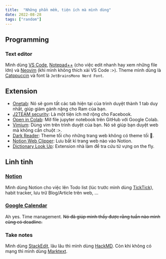 ```yaml
---
title:  "Những phần mềm, tiện ích mà mình dùng"
date: 2022-08-28
tags: ["random"]
---
```


## Programming
### Text editor
Mình dùng [VS Code](https://code.visualstudio.com/), [Notepad++](https://notepad-plus-plus.org/) (cho việc edit nhanh hay xem những file lớn) và [Neovim](https://neovim.io/) (khi mình không thích xài VS Code :>). Theme mình dùng là [Catppuccin](https://github.com/catppuccin/catppuccin) và font là `JetBrainsMono Nerd Font`.
## Extension
- [Onetab](https://www.one-tab.com/): Nó sẽ gom tất các tab hiện tại của trình duyệt thành 1 tab duy nhất, giúp giảm gánh nặng cho Ram của bạn.
- [J2TEAM security](https://chrome.google.com/webstore/detail/j2team-security/hmlcjjclebjnfohgmgikjfnbmfkigocc): Là một tiện ích mở rộng cho Facebook.
- [Open in Colab](https://chrome.google.com/webstore/detail/open-in-colab/iogfkhleblhcpcekbiedikdehleodpjo): Mở file jupyter notebook trên GitHub với Google Colab.
- [Vimium](https://vimium.github.io/): Dùng vim trên trình duyệt của bạn. Nó sẽ giúp bạn duyệt web mà không cần chuột :>.
- [Dark Reader](https://darkreader.org/): Theme tối cho những trang web không có theme tối 🥲.
- [Notion Web Clipper](https://www.notion.so/web-clipper): Lưu bất kì trang web nào vào Notion.
- [Dictionary Look Up](https://github.com/ngntrgduc/Dictionary-Look-Up): Extension nhà làm để tra cứu từ vựng on the fly.

## Linh tinh
### [Notion](https://www.notion.so/)
Mình dùng Notion cho việc lên Todo list (lúc trước mình dùng [TickTick](https://ticktick.com/)), habit tracker, lưu trữ Blog/Article trên web, ...

### [Google Calendar](https://calendar.google.com/)
Ah yes. Time management. ~~Nó đã giúp mình thấy được rằng tuần nào mình cũng có deadline.~~

### Take notes
Mình dùng [StackEdit](https://stackedit.io/app#), lâu lâu thì mình dùng [HackMD](https://hackmd.io/). Còn khi không có mạng thì mình dùng [Marktext](https://github.com/marktext/marktext).
